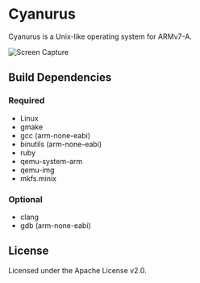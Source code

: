 # Cyanurus

Cyanurus is a Unix-like operating system for ARMv7-A.

![Screen Capture](https://cloud.githubusercontent.com/assets/928237/11760605/6e2ad110-a0e4-11e5-861e-8686bd7f3cc1.gif)

## Build Dependencies

### Required

* Linux
* gmake
* gcc (arm-none-eabi)
* binutils (arm-none-eabi)
* ruby
* qemu-system-arm
* qemu-img
* mkfs.minix

### Optional

* clang
* gdb (arm-none-eabi)

## License

Licensed under the Apache License v2.0.

